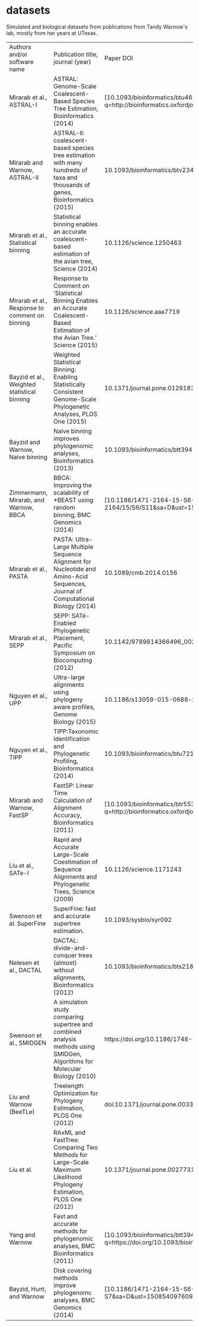 # datasets
Simulated and biological datasets from publications from Tandy Warnow's lab, mostly from her years at UTexas. 
<table class="c33">
<tbody>

<tr class="c4">
<td class="c16" colspan="1" rowspan="1">
<span class="c0">Authors and/or software name</span>
</td>
<td class="c1" colspan="1" rowspan="1">
<span class="c0">Publication title, journal (year)</span>
</td>
<td class="c1" colspan="1" rowspan="1">
<span class="c0">Paper DOI</span>
</td>
<td class="c6" colspan="1" rowspan="1">
<span class="c0">Old Address</span>
</td>
<td class="c15" colspan="1" rowspan="1">
<span class="c0">New Address</span>
</td>
</tr>

<tr class="c4">
<td class="c16" colspan="1" rowspan="1">
<span class="c3">Mirarab et al., ASTRAL-I</span>
</td>
<td class="c1" colspan="1" rowspan="1">
<span class="c3">ASTRAL: Genome-Scale Coalescent-Based Species Tree Estimation, Bioinformatics (2014)</span>
</td>
<td class="c1" colspan="1" rowspan="1">
<span class="c22 c35">[10.1093/bioinformatics/btu462](https://www.google.com/url?q=http://bioinformatics.oxfordjournals.org/cgi/content/long/30/17/i541&sa=D&ust=1508540976065000&usg=AFQjCNHGymI3SLe4jIBTh2Od4lIk1oiJ4w)</span>
</td>
<td class="c6" colspan="1" rowspan="1">
<span class="c9">[http://www.cs.utexas.edu/~phylo/datasets/astral/](https://www.google.com/url?q=http://www.cs.utexas.edu/~phylo/datasets/astral/&sa=D&ust=1508540976065000&usg=AFQjCNGON0zQw-oJzaKwU5hS7p-Hn_gh7g)</span><span class="c3"> </span>
<span class="c3"></span>
<span class="c9">[http://www.cs.utexas.edu/~phylo/software/astral/](https://www.google.com/url?q=http://www.cs.utexas.edu/~phylo/software/astral/&sa=D&ust=1508540976066000&usg=AFQjCNEmuLN5Wmn0YudRWQESXbeKp9Ia7g)</span><span class="c3"> </span>
</td>
<td class="c15" colspan="1" rowspan="1">
<span class="c9">[https://sites.google.com/eng.ucsd.edu/datasets/astral](https://www.google.com/url?q=https://sites.google.com/eng.ucsd.edu/datasets/astral&sa=D&ust=1508540976066000&usg=AFQjCNEhlJfbGdQytoY7T8exp74xqihmeg)</span><span class="c9"> </span>
</td>
</tr>

<tr class="c4">
<td class="c16" colspan="1" rowspan="1">
<span class="c3">Mirarab and Warnow, ASTRAL-II</span>
</td>
<td class="c1" colspan="1" rowspan="1">
<span class="c3">ASTRAL-II: coalescent-based species tree estimation with many hundreds of taxa and thousands of genes, Bioinformatics (2015)</span>
</td>
<td class="c1" colspan="1" rowspan="1">
<span class="c3">10.1093/bioinformatics/btv234</span>
</td>
<td class="c6" colspan="1" rowspan="1">
<span class="c9">[http://www.cs.utexas.edu/~phylo/datasets/astral2/](https://www.google.com/url?q=http://www.cs.utexas.edu/~phylo/datasets/astral2/&sa=D&ust=1508540976067000&usg=AFQjCNFPRmha9biIQ358Ww2qMsYViq1qFQ)</span><span class="c3"> </span>
</td>
<td class="c15" colspan="1" rowspan="1">
<span class="c9">[https://sites.google.com/eng.ucsd.edu/datasets/astral-ii](https://www.google.com/url?q=https://sites.google.com/eng.ucsd.edu/datasets/astral-ii&sa=D&ust=1508540976067000&usg=AFQjCNHuqXe0hOobEEKPht8Rqw5r9pHwPA)</span><span class="c3"> </span>
</td>
</tr>

<tr class="c4">
<td class="c16" colspan="1" rowspan="1">
<span class="c3">Mirarab et al., Statistical binning</span>
</td>
<td class="c1" colspan="1" rowspan="1">
<span class="c3">Statistical binning enables an accurate coalescent-based estimation of the avian tree, Science (2014)</span>
</td>
<td class="c1" colspan="1" rowspan="1">
<span class="c22 c29 c12">10.1126/science.1250463</span>
</td>
<td class="c6" colspan="1" rowspan="1">
<span class="c9">[www.cs.utexas.edu/~phylo/datasets/binning](https://www.google.com/url?q=http://www.cs.utexas.edu/~phylo/datasets/binning&sa=D&ust=1508540976068000&usg=AFQjCNES0j1mPcZOanqNqd209NU7-hIoCA)</span><span class="c3"> </span>
</td>
<td class="c15" colspan="1" rowspan="1">
<span class="c9">[https://sites.google.com/eng.ucsd.edu/datasets/binning](https://www.google.com/url?q=https://sites.google.com/eng.ucsd.edu/datasets/binning&sa=D&ust=1508540976069000&usg=AFQjCNFOWe-Qsx4W8YzcoDGKc16soEQJBg)</span><span class="c3"> </span>
</td>
</tr>

<tr class="c4">
<td class="c16" colspan="1" rowspan="1">
<span class="c3">Mirarab et al., Response to comment on binning</span>
</td>
<td class="c1" colspan="1" rowspan="1">
<span class="c3">Response to Comment on ‘Statistical Binning Enables an Accurate Coalescent-Based Estimation of the Avian Tree.’ Science (2015)</span>
</td>
<td class="c1" colspan="1" rowspan="1">
<span class="c19 c20 c12">10.1126/science.aaa7719</span>
</td>
<td class="c6" colspan="1" rowspan="1">
<span class="c9">[http://www.cs.utexas.edu/~phylo/datasets/binning-response](https://www.google.com/url?q=http://www.cs.utexas.edu/~phylo/datasets/binning-response/&sa=D&ust=1508540976070000&usg=AFQjCNE5EH98ovHaNsbDxIPh2qCmdaqtPA)</span>
</td>
<td class="c15" colspan="1" rowspan="1">
<span class="c9">[https://sites.google.com/eng.ucsd.edu/datasets/binning](https://www.google.com/url?q=https://sites.google.com/eng.ucsd.edu/datasets/binning&sa=D&ust=1508540976070000&usg=AFQjCNGFznBLSZZUXBqGyv29Sc-U4iwdXw)</span><span class="c3"> </span>
</td>
</tr>

<tr class="c4">
<td class="c16" colspan="1" rowspan="1">
<span class="c3">Bayzid et al., Weighted statistical binning</span>
</td>
<td class="c1" colspan="1" rowspan="1">
<span class="c3">Weighted Statistical Binning: Enabling Statistically Consistent Genome-Scale Phylogenetic Analyses, PLOS One (2015)</span>
</td>
<td class="c1" colspan="1" rowspan="1">
<span class="c3">10.1371/journal.pone.0129183</span>
</td>
<td class="c6" colspan="1" rowspan="1">
<span class="c9">[http://www.cs.utexas.edu/~phylo/datasets/weighted-binning](https://www.google.com/url?q=http://www.cs.utexas.edu/~phylo/datasets/weighted-binning/&sa=D&ust=1508540976071000&usg=AFQjCNGC5NsZ4aUjr0J7-DB-zi9vaJPHkw)</span>
</td>
<td class="c15" colspan="1" rowspan="1">
<span class="c9">[https://sites.google.com/eng.ucsd.edu/datasets/binning](https://www.google.com/url?q=https://sites.google.com/eng.ucsd.edu/datasets/binning&sa=D&ust=1508540976072000&usg=AFQjCNEzdB8x0eyYJi7CJwa7ipaMUcn_qw)</span><span class="c3"> </span>
</td>
</tr>

<tr class="c4">
<td class="c16" colspan="1" rowspan="1">
<span class="c3">Bayzid and Warnow,  
Naive binning</span>
</td>
<td class="c1" colspan="1" rowspan="1">
<span class="c22">Naive binning improves phylogenomic analyses, Bioinformatics (2013)</span>
</td>
<td class="c1" colspan="1" rowspan="1">
<span class="c22">10.1093/bioinformatics/btt394</span>
</td>
<td class="c6" colspan="1" rowspan="1">
<span class="c9">[http://www.cs.utexas.edu/users/phylo/datasets/ILS/](https://www.google.com/url?q=http://www.cs.utexas.edu/users/phylo/datasets/ILS/&sa=D&ust=1508540976073000&usg=AFQjCNFjaf57Zxli_0hrno71Pl1IBAyhiw)</span><span class="c9"> </span>
</td>
<td class="c15" colspan="1" rowspan="1">
<span class="c9">[https://sites.google.com/eng.ucsd.edu/datasets/ils-small](https://www.google.com/url?q=https://sites.google.com/eng.ucsd.edu/datasets/ils-small&sa=D&ust=1508540976073000&usg=AFQjCNHdPUZmQIwNm1EDWWLwtxNoiWqMqQ)</span><span class="c3"> </span>
</td>
</tr>

<tr class="c4">
<td class="c16" colspan="1" rowspan="1">
<span class="c3">Zimmermann, Mirarab, and Warnow, BBCA</span>
</td>
<td class="c1" colspan="1" rowspan="1">
<span class="c3">BBCA: Improving the scalability of *BEAST using random binning, BMC Genomics (2014)</span>
</td>
<td class="c1" colspan="1" rowspan="1">
<span class="c19 c9">[10.1186/1471-2164-15-S6-S11](https://www.google.com/url?q=http://www.biomedcentral.com/1471-2164/15/S6/S11&sa=D&ust=1508540976074000&usg=AFQjCNFWi90IuuWHmKB74vdbEpgyI6bGcQ)</span>
<span class="c3"></span>
</td>
<td class="c6" colspan="1" rowspan="1">
<span class="c9">[http://www.cs.utexas.edu/~phylo/datasets/bbca/](https://www.google.com/url?q=http://www.cs.utexas.edu/~phylo/datasets/bbca/&sa=D&ust=1508540976074000&usg=AFQjCNEPVwCTuaRxSJdDDWclYHnsLxmVBg)</span><span class="c3"> </span>
</td>
<td class="c15" colspan="1" rowspan="1">
<span class="c9">[https://sites.google.com/eng.ucsd.edu/datasets/binning](https://www.google.com/url?q=https://sites.google.com/eng.ucsd.edu/datasets/binning&sa=D&ust=1508540976075000&usg=AFQjCNFrbo3RoTrYEmz0GUyZNhQwGYv0Lw)</span><span class="c3"> </span>
</td>
</tr>

<tr class="c4">
<td class="c16" colspan="1" rowspan="1">
<span class="c3">Mirarab et al., PASTA</span>
</td>
<td class="c1" colspan="1" rowspan="1">
<span class="c3">PASTA: Ultra-Large Multiple Sequence Alignment for Nucleotide and Amino-Acid Sequences, Journal of Computational Biology (2014)</span>
</td>
<td class="c1" colspan="1" rowspan="1">
<span class="c3">10.1089/cmb.2014.0156</span>
</td>
<td class="c6" colspan="1" rowspan="1">
<span class="c9">[http://www.cs.utexas.edu/~phylo/software/pasta/](https://www.google.com/url?q=http://www.cs.utexas.edu/~phylo/software/pasta/&sa=D&ust=1508540976076000&usg=AFQjCNHCRzOyaypUihgsYujfSdzG8DJnGQ)</span><span class="c3"> </span>
</td>
<td class="c15" colspan="1" rowspan="1">
<span class="c9">[https://sites.google.com/eng.ucsd.edu/datasets/pastaupp](https://www.google.com/url?q=https://sites.google.com/eng.ucsd.edu/datasets/pastaupp&sa=D&ust=1508540976076000&usg=AFQjCNECJeApMK076AuB_kOT7g-iMmAehw)</span><span class="c3"> </span>
</td>
</tr>

<tr class="c4">
<td class="c16" colspan="1" rowspan="1">
<span class="c3">Mirarab et al., SEPP</span>
</td>
<td class="c1" colspan="1" rowspan="1">
<span class="c3">SEPP: SATé-Enabled Phylogenetic Placement, Pacific Symposium on Biocomputing (2012)</span>
</td>
<td class="c1" colspan="1" rowspan="1">
<span class="c9">10.1142/9789814366496_0024</span><span class="c3"> </span>
</td>
<td class="c6" colspan="1" rowspan="1">
<span class="c9">[http://www.cs.utexas.edu/~phylo/software/sepp/submission/](https://www.google.com/url?q=http://www.cs.utexas.edu/~phylo/software/sepp/submission/&sa=D&ust=1508540976077000&usg=AFQjCNHpE4FU1iWvopc3BoM0cm9Xc8chKg)</span><span class="c3"> </span>
<span class="c9">[http://www.cs.utexas.edu/~phylo/software/sepp/](https://www.google.com/url?q=http://www.cs.utexas.edu/~phylo/software/sepp/&sa=D&ust=1508540976078000&usg=AFQjCNEle58c_46cCon2Rf8Y0QqmPo8CzQ)</span><span class="c3"> </span>
</td>
<td class="c15" colspan="1" rowspan="1">
<span class="c9">[https://sites.google.com/eng.ucsd.edu/datasets/sepp](https://www.google.com/url?q=https://sites.google.com/eng.ucsd.edu/datasets/sepp&sa=D&ust=1508540976078000&usg=AFQjCNHtasOzJIgJHpBKvYoLZtbspn-4dA)</span><span class="c3"> </span>
</td>
</tr>

<tr class="c4">
<td class="c16" colspan="1" rowspan="1">
<span class="c3">Nguyen et al., UPP</span>
</td>
<td class="c1" colspan="1" rowspan="1">
<span class="c3">Ultra-large alignments using phylogeny aware profiles, Genome Biology (2015)</span>
</td>
<td class="c1" colspan="1" rowspan="1">
<span class="c3">10.1186/s13059-015-0688-z</span>
</td>
<td class="c6" colspan="1" rowspan="1">
<span class="c9">[http://www.cs.utexas.edu/users/phylo/software/upp/](https://www.google.com/url?q=http://www.cs.utexas.edu/users/phylo/software/upp/&sa=D&ust=1508540976079000&usg=AFQjCNHKIAoCyoSw35wGCjpqRL3gWldFrg)</span><span class="c3"> </span>
</td>
<td class="c15" colspan="1" rowspan="1">
<span class="c9">[https://sites.google.com/eng.ucsd.edu/datasets/pastaupp](https://www.google.com/url?q=https://sites.google.com/eng.ucsd.edu/datasets/pastaupp&sa=D&ust=1508540976080000&usg=AFQjCNF8VeUi_OmeMF6m2_9HT0U8VY0Dxg)</span><span class="c3"> </span>
</td>
</tr>

<tr class="c4">
<td class="c16" colspan="1" rowspan="1">
<span class="c3">Nguyen et al., TIPP</span>
</td>
<td class="c1" colspan="1" rowspan="1">
<span class="c3">TIPP:Taxonomic Identification and Phylogenetic Profiling, Bioinformatics (2014)</span>
</td>
<td class="c1" colspan="1" rowspan="1">
<span class="c3">10.1093/bioinformatics/btu721</span>
</td>
<td class="c6" colspan="1" rowspan="1">
<span class="c9">[http://www.cs.utexas.edu/users/phylo/software/sepp/tipp-submission/](https://www.google.com/url?q=http://www.cs.utexas.edu/users/phylo/software/sepp/tipp-submission/&sa=D&ust=1508540976081000&usg=AFQjCNFIfldduXE2QEWyREq7u_-tbfDtug)</span><span class="c3"> </span>
</td>
<td class="c15" colspan="1" rowspan="1">
<span class="c9">[https://sites.google.com/eng.ucsd.edu/datasets/tipp](https://www.google.com/url?q=https://sites.google.com/eng.ucsd.edu/datasets/tipp&sa=D&ust=1508540976081000&usg=AFQjCNGKBx8YsLXmdqASnlqZXUdXkmJ4qg)</span><span class="c3"> </span>
</td>
</tr>

<tr class="c4">
<td class="c16" colspan="1" rowspan="1">
<span class="c3">Mirarab and Warnow, FastSP</span>
</td>
<td class="c1" colspan="1" rowspan="1">
<span class="c3">FastSP: Linear Time Calculation of Alignment Accuracy, Bioinformatics (2011)</span>
</td>
<td class="c1" colspan="1" rowspan="1">
<span class="c9 c19">[10.1093/bioinformatics/btr553](https://www.google.com/url?q=http://bioinformatics.oxfordjournals.org/cgi/content/abstract/btr553&sa=D&ust=1508540976082000&usg=AFQjCNEplLhSI3UYCNRVzvu1Beyb5KTaKg)</span>
<span class="c3"></span>
</td>
<td class="c6" colspan="1" rowspan="1">
<span class="c9">[www.cs.utexas.edu/~phylo/software/fastsp](https://www.google.com/url?q=http://www.cs.utexas.edu/~phylo/software/fastsp&sa=D&ust=1508540976083000&usg=AFQjCNE-SUJAwuS7Tu1k4zVz7pk4rgoKbg)</span><span class="c3"> </span>
</td>
<td class="c15" colspan="1" rowspan="1">
<span class="c9">[https://sites.google.com/eng.ucsd.edu/datasets/fastsp](https://www.google.com/url?q=https://sites.google.com/eng.ucsd.edu/datasets/fastsp&sa=D&ust=1508540976083000&usg=AFQjCNHvpzpXRAgg4wgfjsOBLc2qQ-B35w)</span><span class="c3"> </span>
</td>
</tr>

<tr class="c4">
<td class="c16" colspan="1" rowspan="1">
<span class="c3">Liu et al., SATe-I</span>
</td>
<td class="c1" colspan="1" rowspan="1">
<span class="c3">Rapid and Accurate Large-Scale Coestimation of Sequence Alignments and Phylogenetic Trees, Science (2009)</span>
</td>
<td class="c1" colspan="1" rowspan="1">
<span class="c3">10.1126/science.1171243</span>
</td>
<td class="c6" colspan="1" rowspan="1">
<span class="c9">[http://www.cs.utexas.edu/~phylo/sate/public/sate_journal.html](https://www.google.com/url?q=http://www.cs.utexas.edu/~phylo/sate/public/sate_journal.html&sa=D&ust=1508540976084000&usg=AFQjCNFbMgFCE4ymM4S8lPtI0kx105KU3w)</span><span class="c3"> </span>
</td>
<td class="c15" colspan="1" rowspan="1">
<span class="c9">[https://sites.google.com/eng.ucsd.edu/datasets/sate-i](https://www.google.com/url?q=https://sites.google.com/eng.ucsd.edu/datasets/sate-i&sa=D&ust=1508540976084000&usg=AFQjCNF-UG0t8TV6yMnp_dhQa23IgTZOtQ)</span><span class="c3"> </span>
</td>
</tr>

<tr class="c4">
<td class="c16" colspan="1" rowspan="1">
<span class="c3">Swenson et al.</span>
<span class="c3">SuperFine</span>
</td>
<td class="c1" colspan="1" rowspan="1">
<span class="c3">SuperFine: fast and accurate supertree estimation.</span>
</td>
<td class="c1" colspan="1" rowspan="1">
<span class="c3">10.1093/sysbio/syr092</span>
</td>
<td class="c6" colspan="1" rowspan="1">
<span class="c9">[http://www.cs.utexas.edu/users/phylo/software/superfine/](https://www.google.com/url?q=http://www.cs.utexas.edu/users/phylo/software/superfine/&sa=D&ust=1508540976085000&usg=AFQjCNEZQPr_T5GjvFZv0zMxS8GdbWB5sg)</span><span class="c3"> </span>
</td>
<td class="c15" colspan="1" rowspan="1">
<span class="c9">[https://sites.google.com/eng.ucsd.edu/datasets/dactalsuperfine](https://www.google.com/url?q=https://sites.google.com/eng.ucsd.edu/datasets/dactalsuperfine&sa=D&ust=1508540976086000&usg=AFQjCNEYwCXWzbkSeuMBzjDfzU_hlQeOqA)</span><span class="c3"> </span>
</td>
</tr>

<tr class="c4">
<td class="c16" colspan="1" rowspan="1">
<span class="c3">Nelesen et al., DACTAL</span>
</td>
<td class="c1" colspan="1" rowspan="1">
<span class="c3">DACTAL: divide-and-conquer trees (almost) without alignments, Bioinformatics (2012)</span>
</td>
<td class="c1" colspan="1" rowspan="1">
<span class="c3">10.1093/bioinformatics/bts218</span>
</td>
<td class="c6" colspan="1" rowspan="1">
<span class="c9">[http://www.cs.utexas.edu/users/phylo/software/dactal/](https://www.google.com/url?q=http://www.cs.utexas.edu/users/phylo/software/dactal/&sa=D&ust=1508540976087000&usg=AFQjCNGj_mL0xsZ_ph72k9xIwUt35I-rYQ)</span><span class="c3"> </span>
</td>
<td class="c15" colspan="1" rowspan="1">
<span class="c9">[https://sites.google.com/eng.ucsd.edu/datasets/dactalsuperfine](https://www.google.com/url?q=https://sites.google.com/eng.ucsd.edu/datasets/dactalsuperfine&sa=D&ust=1508540976087000&usg=AFQjCNGwfJws2afXHRPoysbc3eq-krzjzQ)</span><span class="c3"> </span>
</td>
</tr>

<tr class="c4">
<td class="c16" colspan="1" rowspan="1">
<span class="c3">Swenson et al., SMIDGEN</span>
</td>
<td class="c1" colspan="1" rowspan="1">
<span class="c3">A simulation study comparing supertree and combined analysis methods using SMIDGen, Algorithms for Molecular Biology (2010)</span>
</td>
<td class="c1" colspan="1" rowspan="1">
<span class="c3">https://doi.org/10.1186/1748-7188-5-8</span>
</td>
<td class="c6" colspan="1" rowspan="1">
<span class="c9">[http://www.cs.utexas.edu/users/mswenson/pubs/](https://www.google.com/url?q=http://www.cs.utexas.edu/users/mswenson/pubs/&sa=D&ust=1508540976088000&usg=AFQjCNEFjQjXGsDbekiQ66guTHLDsIUaGA)</span>
</td>
<td class="c15" colspan="1" rowspan="1">
<span class="c9">[https://sites.google.com/eng.ucsd.edu/datasets/dactalsuperfine](https://www.google.com/url?q=https://sites.google.com/eng.ucsd.edu/datasets/dactalsuperfine&sa=D&ust=1508540976089000&usg=AFQjCNFsi0fcmne6eMSVNhhPM90YZhHWzw)</span>
</td>
</tr>

<tr class="c4">
<td class="c16" colspan="1" rowspan="1">
<span class="c3">Liu and Warnow (BeeTLe)</span>
</td>
<td class="c1" colspan="1" rowspan="1">
<span class="c3">Treelength Optimization for Phylogeny Estimation, PLOS One (2012)</span>
</td>
<td class="c1" colspan="1" rowspan="1">
<span class="c22 c12">doi:10.1371/journal.pone.0033104</span>
</td>
<td class="c6" colspan="1" rowspan="1">
<span class="c9">[http://www.cs.utexas.edu/users/phylo/datasets/treelength/](https://www.google.com/url?q=http://www.cs.utexas.edu/users/phylo/datasets/treelength/&sa=D&ust=1508540976091000&usg=AFQjCNGG6UgjAw3sT8nU_tFOS4VKhWSiLA)</span><span class="c3"> </span>
<span class="c3">(data)</span>
<span class="c3"></span>
<span class="c9">[http://www.cs.utexas.edu/users/phylo/software/beetle/beetle-may-17-2013.tar.bz2](https://www.google.com/url?q=http://www.cs.utexas.edu/users/phylo/software/beetle/beetle-may-17-2013.tar.bz2&sa=D&ust=1508540976092000&usg=AFQjCNEN8YTgI1iDrotTEtXOfsj7pJ9VAQ)</span><span class="c3"> </span>
<span class="c3">(software)</span>
</td>
<td class="c15" colspan="1" rowspan="1">
<span class="c9">[https://sites.google.com/eng.ucsd.edu/datasets/dactalsuperfine](https://www.google.com/url?q=https://sites.google.com/eng.ucsd.edu/datasets/dactalsuperfine&sa=D&ust=1508540976093000&usg=AFQjCNGgf2U5Cav7n-BhEBawWd6MmJeCaA)</span>
<span class="c3"></span>
</td>
</tr>

<tr class="c4">
<td class="c16" colspan="1" rowspan="1">
<span class="c3">Liu et al.</span>
</td>
<td class="c1" colspan="1" rowspan="1">
<span class="c3">RAxML and FastTree: Comparing Two Methods for Large-Scale Maximum Likelihood Phylogeny Estimation, PLOS One (2012)</span>
</td>
<td class="c1" colspan="1" rowspan="1">
<span class="c3 c12">10.1371/journal.pone.0027731</span>
</td>
<td class="c6" colspan="1" rowspan="1">
<span class="c9">[http://www.cs.utexas.edu/~phylo/sate/public/sate_journal.html](https://www.google.com/url?q=http://www.cs.utexas.edu/~phylo/sate/public/sate_journal.html&sa=D&ust=1508540976094000&usg=AFQjCNExLwG0GLMtA7vujuKCkpPDT007yg)</span><span class="c3"> </span>
</td>
<td class="c15" colspan="1" rowspan="1">
<span class="c9">[https://sites.google.com/eng.ucsd.edu/datasets/sate-i](https://www.google.com/url?q=https://sites.google.com/eng.ucsd.edu/datasets/sate-i&sa=D&ust=1508540976095000&usg=AFQjCNE5oVN5t-byPEO83HChz7sNd1l9GQ)</span><span class="c3"> </span>
</td>
</tr>

<tr class="c4">
<td class="c16" colspan="1" rowspan="1">
<span class="c3">Yang and Warnow</span>
</td>
<td class="c1" colspan="1" rowspan="1">
<span class="c22">Fast and accurate methods for phylogenomic analyses, BMC Bioinformatics (2011)</span>
</td>
<td class="c1" colspan="1" rowspan="1">
<span class="c22 c12 c26">[10.1093/bioinformatics/btt394](https://www.google.com/url?q=https://doi.org/10.1093/bioinformatics/btt394&sa=D&ust=1508540976096000&usg=AFQjCNHYhJ3bhNh67BRakSrLs808y4yQrg)</span>
</td>
<td class="c6" colspan="1" rowspan="1">
<span class="c9">[http://www.cs.utexas.edu/users/phylo/datasets/ILS/](https://www.google.com/url?q=http://www.cs.utexas.edu/users/phylo/datasets/ILS/&sa=D&ust=1508540976096000&usg=AFQjCNEOq1cS5LlGko_oBgjcOmTre4EV4A)</span><span class="c9"> </span>
</td>
<td class="c15" colspan="1" rowspan="1">
<span class="c9">[https://sites.google.com/eng.ucsd.edu/datasets/ils-small](https://www.google.com/url?q=https://sites.google.com/eng.ucsd.edu/datasets/ils-small&sa=D&ust=1508540976097000&usg=AFQjCNFE7m5t4vQ7ACKCxphVYnWuwh5Mcw)</span><span class="c3"> </span>
</td>
</tr>

<tr class="c4">
<td class="c16" colspan="1" rowspan="1">
<span class="c3">Bayzid, Hunt, and Warnow</span>
</td>
<td class="c1" colspan="1" rowspan="1">
<span class="c22">Disk covering methods improve phylogenomc analyses, BMC Genomics (2014)</span>
</td>
<td class="c1" colspan="1" rowspan="1">
<span class="c22 c12 c27">[10.1186/1471-2164-15-S6-S7](https://www.google.com/url?q=https://doi.org/10.1186/1471-2164-15-S6-S7&sa=D&ust=1508540976098000&usg=AFQjCNF7hKuhu38RUNj4DrJRpoQrSYTdfA)</span>
</td>
<td class="c6" colspan="1" rowspan="1">
<span class="c9 c12">[http://www.cs.utexas.edu/users/phylo/software/dcm-protocol/](https://www.google.com/url?q=http://www.cs.utexas.edu/users/phylo/software/dcm-protocol/&sa=D&ust=1508540976099000&usg=AFQjCNEDtribVivnacPPL2uPaevYcvi5hA)</span><span class="c22 c12"> </span><span class="c3 c12">(scripts)</span>
<span class="c3 c12"></span>
<span class="c9">[http://www.cs.utexas.edu/~phylo/datasets/astral/](https://www.google.com/url?q=http://www.cs.utexas.edu/~phylo/datasets/astral/&sa=D&ust=1508540976099000&usg=AFQjCNFOBb8qwYg7WCjdyV5RLhFCINB1tQ)</span><span class="c22"> </span><span class="c22">(datasets)</span>
</td>
<td class="c15" colspan="1" rowspan="1">
<span class="c9">[https://sites.google.com/eng.ucsd.edu/datasets/ils-small](https://www.google.com/url?q=https://sites.google.com/eng.ucsd.edu/datasets/ils-small&sa=D&ust=1508540976100000&usg=AFQjCNFtBFhmwMnYall3wa66Z_ALrne0Sw)</span><span class="c3">   
(scripts)</span>
<span class="c3"></span>
<span class="c9 c12">[https://sites.google.com/eng.ucsd.edu/datasets/astral](https://www.google.com/url?q=https://sites.google.com/eng.ucsd.edu/datasets/astral&sa=D&ust=1508540976100000&usg=AFQjCNET0QFRWZ8Dgrs1Pzy_VgR6yR8Zgw)</span><span class="c9 c12"> </span><span class="c3"> (datasets)</span>
</td>
</tr>
</tbody>
</table>

